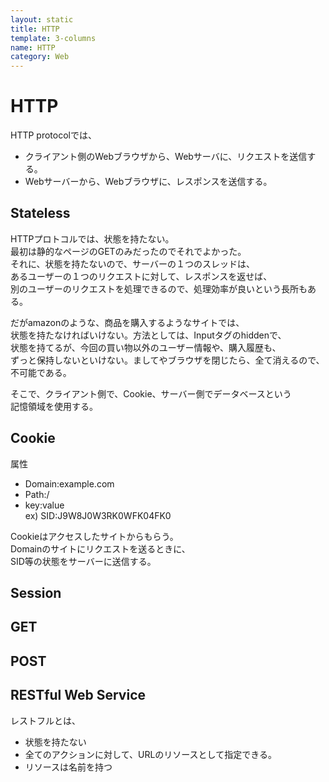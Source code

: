 ```yaml
---
layout: static
title: HTTP
template: 3-columns
name: HTTP
category: Web
---
```


# HTTP

HTTP protocolでは、  
- クライアント側のWebブラウザから、Webサーバに、リクエストを送信する。
- Webサーバーから、Webブラウザに、レスポンスを送信する。

## Stateless
HTTPプロトコルでは、状態を持たない。  
最初は静的なページのGETのみだったのでそれでよかった。  
それに、状態を持たないので、サーバーの１つのスレッドは、  
あるユーザーの１つのリクエストに対して、レスポンスを返せば、  
別のユーザーのリクエストを処理できるので、処理効率が良いという長所もある。

だがamazonのような、商品を購入するようなサイトでは、  
状態を持たなければいけない。方法としては、Inputタグのhiddenで、  
状態を持てるが、今回の買い物以外のユーザー情報や、購入履歴も、  
ずっと保持しないといけない。ましてやブラウザを閉じたら、全て消えるので、  
不可能である。  

そこで、クライアント側で、Cookie、サーバー側でデータベースという  
記憶領域を使用する。

## Cookie

属性  
- Domain:example.com
- Path:/
- key:value  
 ex) SID:J9W8J0W3RK0WFK04FK0

Cookieはアクセスしたサイトからもらう。  
Domainのサイトにリクエストを送るときに、  
SID等の状態をサーバーに送信する。

## Session

## GET

## POST

## RESTful Web Service

レストフルとは、
- 状態を持たない
- 全てのアクションに対して、URLのリソースとして指定できる。
- リソースは名前を持つ
